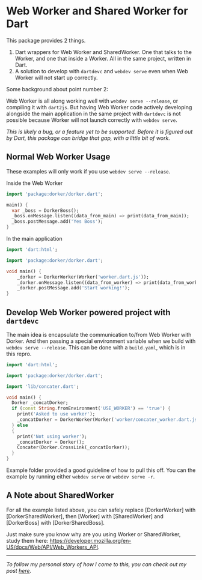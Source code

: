 # Web Worker and Shared Worker for Dart

This package provides 2 things.

1. Dart wrappers for Web Worker and SharedWorker. One that talks to the Worker, and one that inside a Worker. All in the same project, written in Dart.
2. A solution to develop with `dartdevc` and `webdev serve` even when Web Worker will not start up correctly.

Some background about point number 2:

Web Worker is all along working well with `webdev serve --release`, or compiling it with `dart2js`. But having Web Worker code actively developing alongside the main application in the same project with `dartdevc` is not possible because Worker will not launch correctly with `webdev serve`.

_This is likely a bug, or a feature yet to be supported. Before it is figured out by Dart, this package can bridge that gap, with a little bit of work._

## Normal Web Worker Usage

These examples will only work if you use `webdev serve --release`.

Inside the Web Worker

```dart
import 'package:dorker/dorker.dart';

main() {
  var _boss = DorkerBoss();
  _boss.onMessage.listen((data_from_main) => print(data_from_main));
  _boss.postMessage.add('Yes Boss');
}
```

In the main application

```dart
import 'dart:html';

import 'package:dorker/dorker.dart';

void main() {
    _dorker = DorkerWorker(Worker('worker.dart.js'));
    _dorker.onMessage.listen((data_from_worker) => print(data_from_worker));
    _dorker.postMessage.add('Start working!');
}
```

## Develop Web Worker powered project with `dartdevc`

The main idea is encapsulate the communication to/from Web Worker with Dorker. And then passing a special environment variable when we build with `webdev serve --release`. This can be done with a `build.yaml`, which is in this repro.

```dart
import 'dart:html';

import 'package:dorker/dorker.dart';

import 'lib/concater.dart';

void main() {
  Dorker _concatDorker;
  if (const String.fromEnvironment('USE_WORKER') == 'true') {
    print('Asked to use worker');
    _concatDorker = DorkerWorker(Worker('worker/concater_worker.dart.js'));
  } else
  {
    print('Not using worker');
    _concatDorker = Dorker();
    Concater(Dorker.CrossLink(_concatDorker));
  }
}
```

Example folder provided a good guideline of how to pull this off. You can the example by running either `webdev serve` or `webdev serve -r`.

## A Note about SharedWorker

For all the example listed above, you can safely replace [DorkerWorker] with [DorkerSharedWorker], then [Worker] with [SharedWorker] and [DorkerBoss] with [DorkerSharedBoss].

Just make sure you know why are you using Worker or SharedWorker, study them here: https://developer.mozilla.org/en-US/docs/Web/API/Web_Workers_API.

---

_To follow my personal story of how I come to this, you can check out my post [here](https://medium.com/@yuankuan/web-worker-and-dart-2-5f38ba74575c)._
